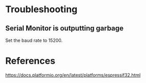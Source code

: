 

# Troubleshooting

## Serial Monitor is outputting garbage
Set the baud rate to 15200.


# References

https://docs.platformio.org/en/latest/platforms/espressif32.html
